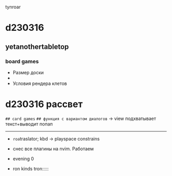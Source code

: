 tynroar

# d230316

## yetanothertabletop
### board games

- Размер доски
- 
- Условия рендера клетов

# d230316 рассвет

`## card games`
`## функция с вариантом диалогов` ->
view подхватывает текст+выводит попап

---

- `roa`traslator; kbd -> playspace constrains
- снес все плагины на nvim. Работаем

- evening 0
- ron kinds tron:::::
